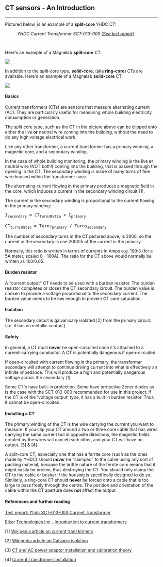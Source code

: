 ## CT sensors - An Introduction

***

Pictured below, is an example of a **split-core** YHDC CT:

<figure>
<img src="files/current100a.jpg" alt="" />
<figcaption><i>YHDC Current Transformer SCT-013-000 <a href="yhdc-sct-013-000-ct-sensor-report">(See test report)</a></i></figcaption>
</figure>
<br>


Here's an example of a Magnelab **split-core** CT:

![](files/SCT-1250_CT.jpg)


In addition to the split-core type, **solid-core**, (aka **ring-core**) CTs are available.
Here's an example of a Magnelab **solid-core** CT:

![](files/solid_core_ct.jpg)

#### Basics

Current transformers (CTs) are sensors that measure alternating current (AC). They are particularly useful for measuring whole building electricity consumption or generation.

The split core type, such as the CT in the picture above can be clipped onto either the live **or** neutral wire coming into the building, without the need to do any high voltage electrical work.

Like any other transformer, a current transformer has a primary winding, a magnetic core, and a secondary winding.

In the case of whole building monitoring, the primary winding is the live **or** neutral wire (NOT both!) coming into the building, that is passed through the opening in the CT. The secondary winding is made of many turns of fine wire housed within the transformer case.

The alternating current flowing in the primary produces a magnetic field in the core, which induces a current in the secondary winding circuit [1].

The current in the secondary winding is proportional to the current flowing in the primary winding:

<pre>I<sub>secondary</sub> = CT<sub>turnsRatio</sub> × I<sub>primary</sub>

CT<sub>turnsRatio</sub> = Turns<sub>primary</sub> / Turns<sub>secondary</sub></pre>

The number of secondary turns in the CT pictured above, is 2000, so the current in the secondary is one 2000th of the current in the primary.

Normally, this ratio is written in terms of currents in Amps e.g. 100:5 (for a 5A meter, scaled 0 - 100A). The ratio for the CT above would normally be written as 100:0.05.

#### Burden resistor

A "current output" CT needs to be used with a burden resistor. The burden resistor completes or closes the CT secondary circuit. The burden value is chosen to provide a voltage proportional to the secondary current. The burden value needs to be low enough to prevent CT core saturation.

#### Isolation

The secondary circuit is galvanically isolated [2] from the primary circuit. (i.e. it has no metallic contact)

#### Safety

In general, a CT must **never** be open-circuited once it's attached to a current-carrying conductor.
A CT is potentially dangerous if open-circuited.

If open-circuited with current flowing in the primary, the transformer secondary will attempt to continue driving current into what is effectively an infinite impedance. This will produce a high and potentially dangerous voltage across the secondary [1]

Some CT's have built-in protection. Some have protective Zener diodes as is the case with the SCT-013-000 recommended for use in this project. If the CT is of the 'voltage output' type, it has a built in burden resistor. Thus, it cannot be open-circuited.

#### Installing a CT

The primary winding of the CT is the wire carrying the current you want to measure. If you clip your CT around a two or three core cable that has wires carrying the same current but in opposite directions, the magnetic fields created by the wires will cancel each other, and your CT will have no output. [3] & [4]

A split-core CT, especially one that has a ferrite core (such as the ones made by YHDC) should _**never**_ be "clamped" to the cable using any sort of packing material, because the brittle nature of the ferrite core means that it might easily be broken, thus destroying the CT. You should only clamp the CT to the cable or busbar if the housing is specifically designed to do so. Similarly, a ring-core CT should **never** be forced onto a cable that is too large to pass freely through the centre. The position and orientation of the cable within the CT aperture does **not** affect the output.

#### References and further reading

[Test report: Yhdc SCT-013-000 Current Transformer](yhdc-sct-013-000-ct-sensor-report)

[Elkor Technologies Inc - Introduction to current transformers](https://www.elkor.net/pdfs/AN0305-Current_Transformers.pdf)

[1] [Wikipedia article on current transformers](https://en.wikipedia.org/wiki/Current_transformer)

[2] [Wikipedia article on Galvanic isolation](https://en.wikipedia.org/wiki/Galvanic_isolation)

[3] [CT and AC power adaptor installation and calibration theory](/learn/electricity-monitoring/ctac/ct-and-ac-power-adaptor-installation-and-calibration-theory)

[4] [Current Transformer Installation](installation)
